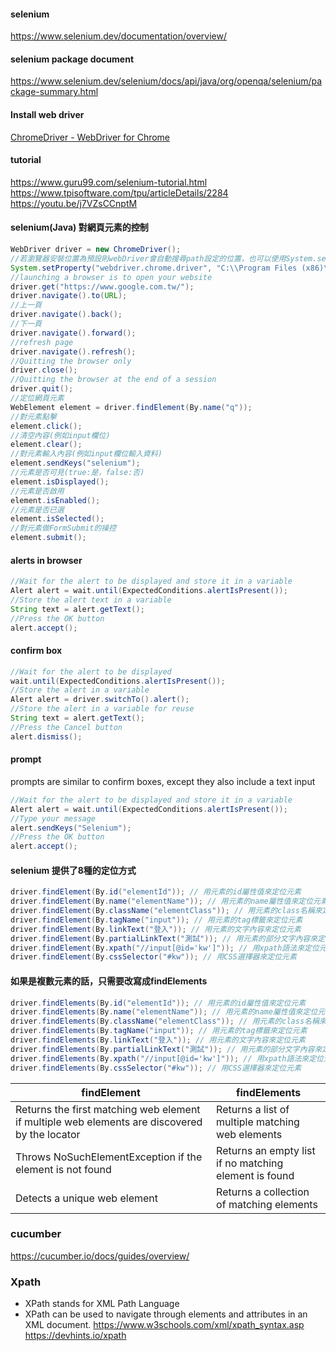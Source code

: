 #### selenium
https://www.selenium.dev/documentation/overview/

#### selenium package document
https://www.selenium.dev/selenium/docs/api/java/org/openqa/selenium/package-summary.html

#### Install web driver
[ChromeDriver - WebDriver for Chrome](https://sites.google.com/chromium.org/driver/)

#### tutorial

https://www.guru99.com/selenium-tutorial.html \
https://www.tpisoftware.com/tpu/articleDetails/2284 \
https://youtu.be/j7VZsCCnptM

#### selenium(Java) 對網頁元素的控制
```java
WebDriver driver = new ChromeDriver();
//若瀏覽器安裝位置為預設則webDriver會自動搜尋path設定的位置，也可以使用System.setProperty 來指定路徑
System.setProperty("webdriver.chrome.driver", "C:\\Program Files (x86)\\Google\\Chrome\\Application\\chromedriver.exe");
//launching a browser is to open your website
driver.get("https://www.google.com.tw/");
driver.navigate().to(URL);
//上一頁
driver.navigate().back();
//下一頁
driver.navigate().forward();
//refresh page
driver.navigate().refresh();
//Quitting the browser only
driver.close();
//Quitting the browser at the end of a session
driver.quit();
//定位網頁元素
WebElement element = driver.findElement(By.name("q"));
//對元素點擊
element.click();
//清空內容(例如input欄位)
element.clear();
//對元素輸入內容(例如input欄位輸入資料)
element.sendKeys("selenium");
//元素是否可見(true:是，false:否)
element.isDisplayed();
//元素是否啟用
element.isEnabled();
//元素是否已選
element.isSelected();
//對元素做FormSubmit的操控
element.submit();
```

#### alerts in browser
```java
//Wait for the alert to be displayed and store it in a variable
Alert alert = wait.until(ExpectedConditions.alertIsPresent());
//Store the alert text in a variable
String text = alert.getText();
//Press the OK button
alert.accept();
```

#### confirm box
```java
//Wait for the alert to be displayed
wait.until(ExpectedConditions.alertIsPresent());
//Store the alert in a variable
Alert alert = driver.switchTo().alert();
//Store the alert in a variable for reuse
String text = alert.getText();
//Press the Cancel button
alert.dismiss();
```

#### prompt
prompts are similar to confirm boxes, except they also include a text input
```java
//Wait for the alert to be displayed and store it in a variable
Alert alert = wait.until(ExpectedConditions.alertIsPresent());
//Type your message
alert.sendKeys("Selenium");
//Press the OK button
alert.accept();
``` 

#### selenium 提供了8種的定位方式
```java
driver.findElement(By.id("elementId")); // 用元素的id屬性值來定位元素
driver.findElement(By.name("elementName")); // 用元素的name屬性值來定位元素
driver.findElement(By.className("elementClass")); // 用元素的class名稱來定位元素
driver.findElement(By.tagName("input")); // 用元素的tag標籤來定位元素
driver.findElement(By.linkText("登入")); // 用元素的文字內容來定位元素
driver.findElement(By.partialLinkText("測試")); // 用元素的部分文字內容來定位元素
driver.findElement(By.xpath("//input[@id='kw']")); // 用xpath語法來定位元素
driver.findElement(By.cssSelector("#kw")); // 用CSS選擇器來定位元素
```

#### 如果是複數元素的話，只需要改寫成findElements
```java
driver.findElements(By.id("elementId")); // 用元素的id屬性值來定位元素
driver.findElements(By.name("elementName")); // 用元素的name屬性值來定位元素
driver.findElements(By.className("elementClass")); // 用元素的class名稱來定位元素
driver.findElements(By.tagName("input")); // 用元素的tag標籤來定位元素
driver.findElements(By.linkText("登入")); // 用元素的文字內容來定位元素
driver.findElements(By.partialLinkText("測試")); // 用元素的部分文字內容來定位元素
driver.findElements(By.xpath("//input[@id='kw']")); // 用xpath語法來定位元素
driver.findElements(By.cssSelector("#kw")); // 用CSS選擇器來定位元素

```

|findElement|findElements|
|-|-|
|Returns the first matching web element if multiple web elements are discovered by the locator|Returns a list of multiple matching web elements|
|Throws NoSuchElementException if the element is not found|Returns an empty list if no matching element is found|
|Detects a unique web element|Returns a collection of matching elements|


### cucumber
https://cucumber.io/docs/guides/overview/

### Xpath
- XPath stands for XML Path Language
- XPath can be used to navigate through elements and attributes in an XML document.
https://www.w3schools.com/xml/xpath_syntax.asp \
https://devhints.io/xpath
